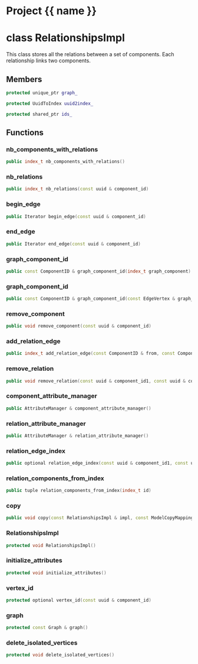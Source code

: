 <script setup>
import {useRoute} from 'vitepress'
const {path} = useRoute()
const tokens = path.split('/')
const words = tokens[2].split('-');
for (let i = 0; i < words.length; i++) {
    words[i] = words[i].charAt(0).toUpperCase() + words[i].slice(1);
    words[i] = words[i].replace('geode', 'Geode')
}
const name = words.join('-');
</script>
# Project {{ name }}

# class RelationshipsImpl


 This class stores all the relations between a set of components. Each relationship links two components.



## Members

```cpp
protected unique_ptr graph_

```

```cpp
protected UuidToIndex uuid2index_

```

```cpp
protected shared_ptr ids_

```



## Functions

### nb_components_with_relations

```cpp
public index_t nb_components_with_relations()
```


### nb_relations

```cpp
public index_t nb_relations(const uuid & component_id)
```


### begin_edge

```cpp
public Iterator begin_edge(const uuid & component_id)
```


### end_edge

```cpp
public Iterator end_edge(const uuid & component_id)
```


### graph_component_id

```cpp
public const ComponentID & graph_component_id(index_t graph_component)
```


### graph_component_id

```cpp
public const ComponentID & graph_component_id(const EdgeVertex & graph_edge_vertex)
```


### remove_component

```cpp
public void remove_component(const uuid & component_id)
```


### add_relation_edge

```cpp
public index_t add_relation_edge(const ComponentID & from, const ComponentID & to)
```


### remove_relation

```cpp
public void remove_relation(const uuid & component_id1, const uuid & component_id2)
```


### component_attribute_manager

```cpp
public AttributeManager & component_attribute_manager()
```


### relation_attribute_manager

```cpp
public AttributeManager & relation_attribute_manager()
```


### relation_edge_index

```cpp
public optional relation_edge_index(const uuid & component_id1, const uuid & component_id2)
```


### relation_components_from_index

```cpp
public tuple relation_components_from_index(index_t id)
```


### copy

```cpp
public void copy(const RelationshipsImpl & impl, const ModelCopyMapping & mapping)
```


### RelationshipsImpl

```cpp
protected void RelationshipsImpl()
```


### initialize_attributes

```cpp
protected void initialize_attributes()
```


### vertex_id

```cpp
protected optional vertex_id(const uuid & component_id)
```


### graph

```cpp
protected const Graph & graph()
```


### delete_isolated_vertices

```cpp
protected void delete_isolated_vertices()
```




